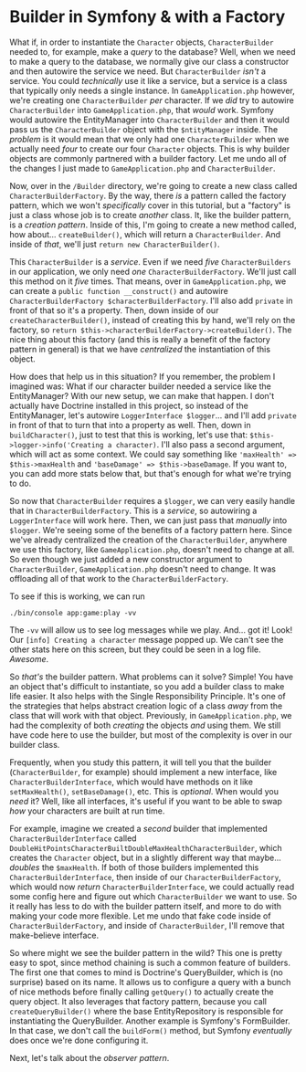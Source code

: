 # Builder in Symfony & with a Factory

What if, in order to instantiate the `Character` objects, `CharacterBuilder` needed to, for example, make a *query* to the database? Well, when we need to make a query to the database, we normally give our class a constructor and then autowire the service we need. But `CharacterBuilder` *isn't* a service. You could *technically* use it like a service, but a service is a class that typically only needs a single instance. In `GameApplication.php` however, we're creating one `CharacterBuilder` *per* character. If we *did* try to autowire `CharacterBuilder` into `GameApplication.php`, that *would* work. Symfony would autowire the EntityManager into `CharacterBuilder` and then it would pass us the `CharacterBuilder` object with the `$ntityManager` inside. The *problem* is it would mean that we only had one `CharacterBuilder` when we actually need *four* to create our four `Character` objects. This is why builder objects are commonly partnered with a builder factory. Let me undo all of the changes I just made to `GameApplication.php` and `CharacterBuilder`.

Now, over in the `/Builder` directory, we're going to create a new class called `CharacterBuilderFactory`. By the way, there *is* a pattern called the factory pattern, which we won't *specifically* cover in this tutorial, but a "factory" is just a class whose job is to create *another* class. It, like the builder pattern, is a *creation pattern*. Inside of this, I'm going to create a new method called, how about... `createBuilder()`, which will return a `CharacterBuilder`. And inside of *that*, we'll just `return new CharacterBuilder()`.

This `CharacterBuilder` is a *service*. Even if we need *five* `CharacterBuilders` in our application, we only need *one* `CharacterBuilderFactory`. We'll just call this method on it *five* times. That means, over in `GameApplication.php`, we can create a `public function __construct()` and autowire `CharacterBuilderFactory $characterBuilderFactory`. I'll also add `private` in front of that so it's a property. Then, down inside of our `createCharacterBuilder()`, instead of creating this by hand, we'll rely on the factory, so `return $this->characterBuilderFactory->createBuilder()`. The nice thing about this factory (and this is really a benefit of the factory pattern in general) is that we have *centralized* the instantiation of this object.

How does that help us in this situation? If you remember, the problem I imagined was: What if our character builder needed a service like the EntityManager? With our new setup, we can make that happen. I don't actually have Doctrine installed in this project, so instead of the EntityManager, let's autowire `LoggerInterface $logger`... and I'll add `private` in front of that to turn that into a property as well. Then, down in `buildCharacter()`, just to test that this is working, let's use that: `$this->logger->info('Creating a character)`. I'll also pass a second argument, which will act as some context. We could say something like `'maxHealth' => $this->maxHealth` and `'baseDamage' => $this->baseDamage`. If you want to, you can add more stats below that, but that's enough for what we're trying to do.

So now that `CharacterBuilder` requires a `$logger`, we can very easily handle that in `CharacterBuilderFactory`. This is a *service*, so autowiring a `LoggerInterface` will work here. Then, we can just pass that *manually* into `$logger`. We're seeing some of the benefits of a factory pattern here. Since we've already centralized the creation of the `CharacterBuilder`, anywhere we use this factory, like `GameApplication.php`, doesn't need to change at all. So even though we just added a new constructor argument to `CharacterBuilder`, `GameApplication.php` doesn't need to change. It was offloading all of that work to the `CharacterBuilderFactory`.

To see if this is working, we can run

```terminal
./bin/console app:game:play -vv
```

The `-vv` will allow us to see log messages while we play. And... got it! Look! Our `[info] Creating a character` message popped up. We can't see the other stats here on this screen, but they could be seen in a log file. *Awesome*.

So *that's* the builder pattern. What problems can it solve? Simple! You have an object that's difficult to instantiate, so you add a builder class to make life easier. It also helps with the Single Responsibility Principle. It's one of the strategies that helps abstract creation logic of a class *away* from the class that will work with that object. Previously, in `GameApplication.php`, we had the complexity of both *creating* the objects *and* using them. We still have code here to use the builder, but most of the complexity is over in our builder class.

Frequently, when you study this pattern, it will tell you that the builder (`CharacterBuilder`, for example) should implement a new interface, like `CharacterBuilderInterface`, which would have methods on it like `setMaxHealth()`, `setBaseDamage()`, etc. This is *optional*. When would you *need* it? Well, like all interfaces, it's useful if you want to be able to swap *how* your characters are built at run time.

For example, imagine we created a *second* builder that implemented `CharacterBuilderInterface` called `DoubleHitPointsCharacterBuiltDoubleMaxHealthCharacterBuilder`, which creates the `Character` object, but in a slightly different way that maybe... *doubles* the `$maxHealth`. If both of those builders implemented this `CharacterBuilderInterface`, then inside of our `CharacterBuilderFactory`, which would now *return* `CharacterBuilderInterface`, we could actually read some config here and figure out which `CharacterBuilder` we want to use. So it really has less to do with the builder pattern itself, and more to do with making your code more flexible. Let me undo that fake code inside of `CharacterBuilderFactory`, and inside of `CharacterBuilder`, I'll remove that make-believe interface.

So where might we see the builder pattern in the wild? This one is pretty easy to spot, since method chaining is such a common feature of builders. The first one that comes to mind is Doctrine's QueryBuilder, which is (no surprise) based on its name. It allows us to configure a query with a bunch of nice methods before finally calling `getQuery()` to actually create the query object. It also leverages that factory pattern, because you call `createQueryBuilder()` where the base EntityRepository is responsible for instantiating the QueryBuilder. Another example is Symfony's FormBuilder. In that case, we don't call the `buildForm()` method, but Symfony *eventually* does once we're done configuring it.

Next, let's talk about the *observer pattern*.
